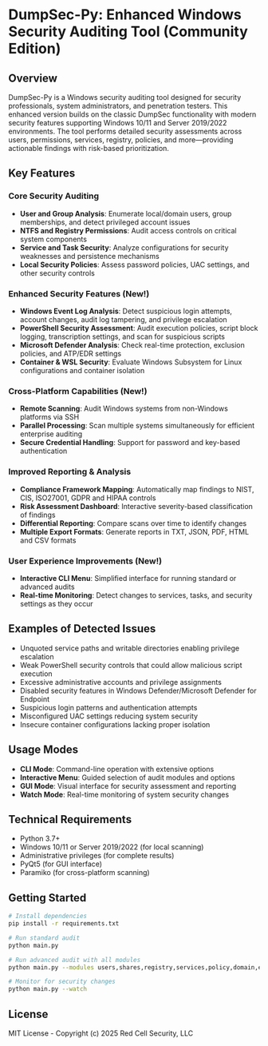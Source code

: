 # DumpSec-Py: Enhanced Windows Security Auditing Tool (Community Edition)

## Overview
DumpSec-Py is a Windows security auditing tool designed for security professionals, system administrators, and penetration testers. This enhanced version builds on the classic DumpSec functionality with modern security features supporting Windows 10/11 and Server 2019/2022 environments. The tool performs detailed security assessments across users, permissions, services, registry, policies, and more—providing actionable findings with risk-based prioritization.

## Key Features

### Core Security Auditing
- **User and Group Analysis**: Enumerate local/domain users, group memberships, and detect privileged account issues
- **NTFS and Registry Permissions**: Audit access controls on critical system components
- **Service and Task Security**: Analyze configurations for security weaknesses and persistence mechanisms
- **Local Security Policies**: Assess password policies, UAC settings, and other security controls

### Enhanced Security Features (New!)
- **Windows Event Log Analysis**: Detect suspicious login attempts, account changes, audit log tampering, and privilege escalation
- **PowerShell Security Assessment**: Audit execution policies, script block logging, transcription settings, and scan for suspicious scripts
- **Microsoft Defender Analysis**: Check real-time protection, exclusion policies, and ATP/EDR settings
- **Container & WSL Security**: Evaluate Windows Subsystem for Linux configurations and container isolation

### Cross-Platform Capabilities (New!)
- **Remote Scanning**: Audit Windows systems from non-Windows platforms via SSH
- **Parallel Processing**: Scan multiple systems simultaneously for efficient enterprise auditing
- **Secure Credential Handling**: Support for password and key-based authentication

### Improved Reporting & Analysis
- **Compliance Framework Mapping**: Automatically map findings to NIST, CIS, ISO27001, GDPR and HIPAA controls
- **Risk Assessment Dashboard**: Interactive severity-based classification of findings
- **Differential Reporting**: Compare scans over time to identify changes
- **Multiple Export Formats**: Generate reports in TXT, JSON, PDF, HTML and CSV formats

### User Experience Improvements (New!)
- **Interactive CLI Menu**: Simplified interface for running standard or advanced audits
- **Real-time Monitoring**: Detect changes to services, tasks, and security settings as they occur

## Examples of Detected Issues
- Unquoted service paths and writable directories enabling privilege escalation
- Weak PowerShell security controls that could allow malicious script execution
- Excessive administrative accounts and privilege assignments
- Disabled security features in Windows Defender/Microsoft Defender for Endpoint
- Suspicious login patterns and authentication attempts
- Misconfigured UAC settings reducing system security
- Insecure container configurations lacking proper isolation

## Usage Modes
- **CLI Mode**: Command-line operation with extensive options
- **Interactive Menu**: Guided selection of audit modules and options
- **GUI Mode**: Visual interface for security assessment and reporting
- **Watch Mode**: Real-time monitoring of system security changes

## Technical Requirements
- Python 3.7+
- Windows 10/11 or Server 2019/2022 (for local scanning)
- Administrative privileges (for complete results)
- PyQt5 (for GUI interface)
- Paramiko (for cross-platform scanning)

## Getting Started
```bash
# Install dependencies
pip install -r requirements.txt

# Run standard audit
python main.py

# Run advanced audit with all modules
python main.py --modules users,shares,registry,services,policy,domain,events,powershell,defender,containers

# Monitor for security changes
python main.py --watch

```

## License
MIT License - Copyright (c) 2025 Red Cell Security, LLC
